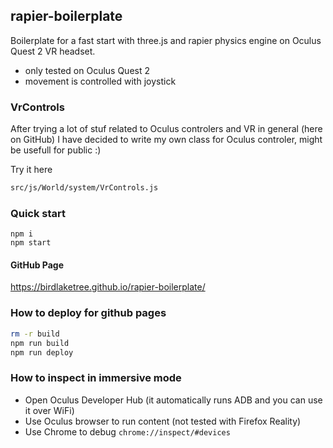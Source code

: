 ## rapier-boilerplate
Boilerplate for a fast start with three.js and rapier physics engine on Oculus Quest 2 VR headset.
- only tested on Oculus Quest 2
- movement is controlled with joystick

### VrControls
After trying a lot of stuf related to Oculus controlers and VR in general (here on GitHub) I have decided to write my own class for Oculus controler, might be usefull for public :)

Try it here
```bash
src/js/World/system/VrControls.js
```

### Quick start
```
npm i
npm start
````

#### GitHub Page
https://birdlaketree.github.io/rapier-boilerplate/

### How to deploy for github pages
```bash
rm -r build
npm run build
npm run deploy
```

### How to inspect in immersive mode
- Open Oculus Developer Hub (it automatically runs ADB and you can use it over WiFi)
- Use Oculus browser to run content (not tested with Firefox Reality)
- Use Chrome to debug `chrome://inspect/#devices`
